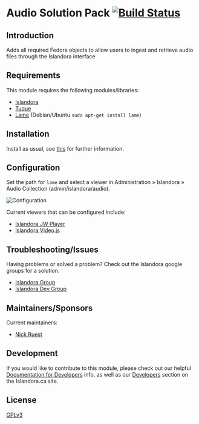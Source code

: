 # Audio Solution Pack [![Build Status](https://travis-ci.org/Islandora/islandora_solution_pack_audio.png?branch=7.x)](https://travis-ci.org/Islandora/islandora_solution_pack_audio)

## Introduction

Adds all required Fedora objects to allow users to ingest and retrieve audio files through the Islandora interface

## Requirements

This module requires the following modules/libraries:

* [Islandora](https://github.com/islandora/islandora)
* [Tuque](https://github.com/islandora/tuque)
* [Lame](http://lame.sourceforge.net) (Debian/Ubuntu `sudo apt-get install lame`)

## Installation

Install as usual, see [this](https://drupal.org/documentation/install/modules-themes/modules-7) for further information.

## Configuration

Set the path for `lame` and select a viewer in Administration » Islandora » Audio Collection (admin/islandora/audio).

![Configuration](https://camo.githubusercontent.com/97cad9681ab47b9e8c5dadde7970ce46f3ce2278/687474703a2f2f692e696d6775722e636f6d2f6a7837336c454b2e706e67)

Current viewers that can be configured include:

* [Islandora JW Player](https://github.com/Islandora/islandora_jwplayer)
* [Islandora Video.js](https://github.com/Islandora/islandora_videojs)

## Troubleshooting/Issues

Having problems or solved a problem? Check out the Islandora google groups for a solution.

* [Islandora Group](https://groups.google.com/forum/?hl=en&fromgroups#!forum/islandora)
* [Islandora Dev Group](https://groups.google.com/forum/?hl=en&fromgroups#!forum/islandora-dev)

## Maintainers/Sponsors
Current maintainers:

* [Nick Ruest](https://github.com/ruebot)

## Development

If you would like to contribute to this module, please check out our helpful [Documentation for Developers](https://github.com/Islandora/islandora/wiki#wiki-documentation-for-developers) info, as well as our [Developers](http://islandora.ca/developers) section on the Islandora.ca site.

## License

[GPLv3](http://www.gnu.org/licenses/gpl-3.0.txt)
